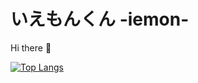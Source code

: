 # いえもんくん -iemon-
Hi there 🙂

[![Top Langs](https://github-readme-stats.vercel.app/api/top-langs/?username=iemon-kun&theme=vue-dark&show_icons=true&layout=compact)](https://github.com/iemon-kun/github-readme-stats)

